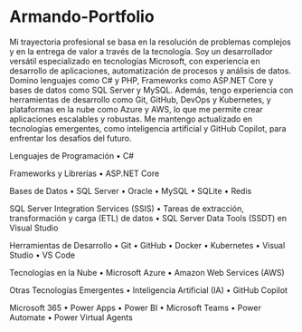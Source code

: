 # Armando-Portfolio



Mi trayectoria profesional se basa en la resolución de problemas complejos y en la entrega de valor a través de la tecnología.
Soy un desarrollador versátil especializado en tecnologías Microsoft, con experiencia en desarrollo de aplicaciones, automatización de procesos y análisis de datos. Domino lenguajes como C# y PHP, Frameworks como ASP.NET Core y bases de datos como SQL Server y MySQL. 
Además, tengo experiencia con herramientas de desarrollo como Git, GitHub, DevOps y Kubernetes, y plataformas en la nube como Azure y AWS, lo que me permite crear aplicaciones escalables y robustas. 
Me mantengo actualizado en tecnologías emergentes, como inteligencia artificial y GitHub Copilot, para enfrentar los desafíos del futuro.

Lenguajes de Programación
•	C#

Frameworks y Librerías
•	ASP.NET Core

Bases de Datos
•	SQL Server
•	Oracle
•	MySQL
•	SQLite
•	Redis

SQL Server Integration Services (SSIS) 
•	Tareas de extracción, transformación y carga (ETL) de datos
•	SQL Server Data Tools (SSDT) en Visual Studio

Herramientas de Desarrollo
•	Git
•	GitHub
•	Docker
•	Kubernetes
•	Visual Studio
•	VS Code

Tecnologías en la Nube
•	Microsoft Azure
•	Amazon Web Services (AWS)

Otras Tecnologías Emergentes
•	Inteligencia Artificial (IA)
•	GitHub Copilot

Microsoft 365
•	Power Apps
•	Power BI
•	Microsoft Teams
•	Power Automate
•	Power Virtual Agents 


